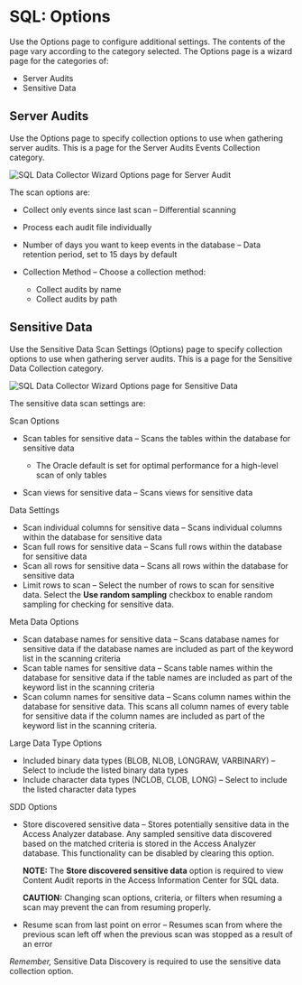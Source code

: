 # SQL: Options

Use the Options page to configure additional settings. The contents of the page vary according to
the category selected. The Options page is a wizard page for the categories of:

- Server Audits
- Sensitive Data

## Server Audits

Use the Options page to specify collection options to use when gathering server audits. This is a
page for the Server Audits Events Collection category.

![SQL Data Collector Wizard Options page for Server Audit](/img/product_docs/accessanalyzer/12.0/admin/datacollector/sql/optionsserveraudits.webp)

The scan options are:

- Collect only events since last scan – Differential scanning
- Process each audit file individually
- Number of days you want to keep events in the database – Data retention period, set to 15 days by
  default
- Collection Method – Choose a collection method:

    - Collect audits by name
    - Collect audits by path

## Sensitive Data

Use the Sensitive Data Scan Settings (Options) page to specify collection options to use when
gathering server audits. This is a page for the Sensitive Data Collection category.

![SQL Data Collector Wizard Options page for Sensitive Data](/img/product_docs/accessanalyzer/12.0/admin/datacollector/sql/optionssensitivedata.webp)

The sensitive data scan settings are:

Scan Options

- Scan tables for sensitive data – Scans the tables within the database for sensitive data

    - The Oracle default is set for optimal performance for a high-level scan of only tables

- Scan views for sensitive data – Scans views for sensitive data

Data Settings

- Scan individual columns for sensitive data – Scans individual columns within the database for
  sensitive data
- Scan full rows for sensitive data – Scans full rows within the database for sensitive data
- Scan all rows for sensitive data – Scans all rows within the database for sensitive data
- Limit rows to scan – Select the number of rows to scan for sensitive data. Select the **Use random
  sampling** checkbox to enable random sampling for checking for sensitive data.

Meta Data Options

- Scan database names for sensitive data – Scans database names for sensitive data if the database
  names are included as part of the keyword list in the scanning criteria
- Scan table names for sensitive data – Scans table names within the database for sensitive data if
  the table names are included as part of the keyword list in the scanning criteria
- Scan column names for sensitive data – Scans column names within the database for sensitive data.
  This scans all column names of every table for sensitive data if the column names are included as
  part of the keyword list in the scanning criteria.

Large Data Type Options

- Included binary data types (BLOB, NLOB, LONGRAW, VARBINARY) – Select to include the listed binary
  data types
- Include character data types (NCLOB, CLOB, LONG) – Select to include the listed character data
  types

SDD Options

- Store discovered sensitive data – Stores potentially sensitive data in the Access Analyzer
  database. Any sampled sensitive data discovered based on the matched criteria is stored in the
  Access Analyzer database. This functionality can be disabled by clearing this option.

    **NOTE:** The **Store discovered sensitive data** option is required to view Content Audit
    reports in the Access Information Center for SQL data.

    **CAUTION:** Changing scan options, criteria, or filters when resuming a scan may prevent the
    can from resuming properly.

- Resume scan from last point on error – Resumes scan from where the previous scan left off when the
  previous scan was stopped as a result of an error

_Remember,_ Sensitive Data Discovery is required to use the sensitive data collection option.
